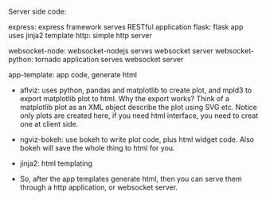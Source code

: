 Server side code:


express: express framework serves RESTful application
flask: flask app uses jinja2 template
http: simple http server

websocket-node: websocket-nodejs serves websocket server
websocket-python: tornado application serves websocket server

app-template: app code, generate html

  - aflviz: uses python, pandas and matplotlib to create plot, and mpld3 to export matplotlib plot to html.  Why the export works? Think of a matplotlib plot as an XML object describe the plot using SVG etc. Notice only plots are created here, if you need html interface, you need to creat one at client side.


  - ngviz-bokeh: use bokeh to write plot code, plus html widget code. Also bokeh will save the whole thing to html for you.

  - jinja2: html templating

  - So, after the app templates generate html, then you can serve them through a http application, or websocket server.
